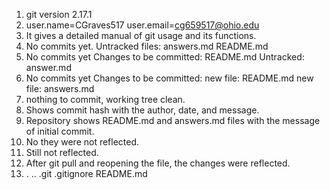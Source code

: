 1)  git version 2.17.1
2)  user.name=CGraves517
    user.email=cg659517@ohio.edu
3)  It gives a detailed manual of git usage and its functions.
4)  No commits yet.
    Untracked files:
        answers.md
        README.md
5)  No commits yet
    Changes to be committed:
        README.md
    Untracked:
        answer.md
6)  No commits yet
    Changes to be committed:
        new file: README.md
        new file: answers.md
7)  nothing to commit, working tree clean.
8)  Shows commit hash with the author, date, and message.
9)  Repository shows README.md and answers.md files with
    the message of initial commit.
10) No they were not reflected.
11) Still not reflected.
12) After git pull and reopening the file, the changes were
    reflected.
13) . .. .git .gitignore README.md
